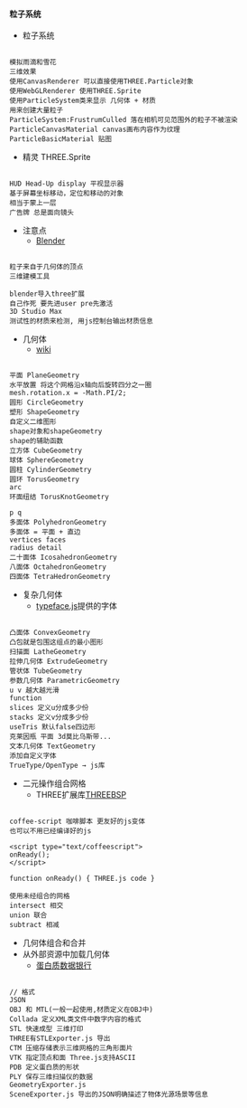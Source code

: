 #### **粒子系统**
* 粒子系统
```

模拟雨滴和雪花
三维效果
使用CanvasRenderer 可以直接使用THREE.Particle对象
使用WebGLRenderer 使用THREE.Sprite
使用ParticleSystem类来显示 几何体 + 材质
用来创建大量粒子
ParticleSystem:FrustrumCulled 落在相机可见范围外的粒子不被渲染 
ParticleCanvasMaterial canvas画布内容作为纹理
ParticleBasicMaterial 贴图
```


 * 精灵 THREE.Sprite
```

HUD Head-Up display 平视显示器
基于屏幕坐标移动，定位和移动的对象
相当于蒙上一层
广告牌 总是面向镜头
```


* 注意点
	* [Blender](https://www.blender.org/)
```

粒子来自于几何体的顶点
三维建模工具

blender导入three扩展
自己作死 要先进user pre先激活
3D Studio Max
测试性的材质来检测, 用js控制台输出材质信息
```


* 几何体
	* [wiki](http://en.wikipedia.org/wiki/Torus_knot)
```

平面 PlaneGeometry
水平放置 将这个网格沿x轴向后旋转四分之一圈
mesh.rotation.x = -Math.PI/2;
圆形 CircleGeometry
塑形 ShapeGeometry
自定义二维图形
shape对象和shapeGeometry
shape的辅助函数
立方体 CubeGeometry
球体 SphereGeometry
圆柱 CylinderGeometry
圆环 TorusGeometry
arc
环面纽结 TorusKnotGeometry

p q
多面体 PolyhedronGeometry
多面体 = 平面 + 直边
vertices faces
radius detail
二十面体 IcosahedronGeometry
八面体 OctahedronGeometry
四面体 TetraHedronGeometry
```



* 复杂几何体
	* [typeface.js](http://typeface.neocracy.org/)提供的字体
```

凸面体 ConvexGeometry
凸包就是包围这组点的最小图形
扫描面 LatheGeometry
拉伸几何体 ExtrudeGeometry
管状体 TubeGeometry
参数几何体 ParametricGeometry
u v 越大越光滑
function
slices 定义u分成多少份
stacks 定义v分成多少份
useTris 默认false四边形
克莱因瓶 平面 3d莫比乌斯带...
文本几何体 TextGeometry
添加自定义字体
TrueType/OpenType → js库
```


* 二元操作组合网格
	* THREE扩展库[THREEBSP](https://github.com/skalnik.ThreeBSP)
```

coffee-script 咖啡脚本 更友好的js变体
也可以不用已经编译好的js

<script type="text/coffeescript">
onReady();
</script>

function onReady() { THREE.js code }

使用未经组合的网格
intersect 相交
union 联合
subtract 相减
```


* 几何体组合和合并
* 从外部资源中加载几何体
	*   [蛋白质数据银行](http://www.rcsb.org/)
```

// 格式
JSON
OBJ 和 MTL(一般一起使用,材质定义在OBJ中)
Collada 定义XML类文件中数字内容的格式
STL 快速成型 三维打印
THREE有STLExporter.js 导出
CTM 压缩存储表示三维网格的三角形面片
VTK 指定顶点和面 Three.js支持ASCII
PDB 定义蛋白质的形状
PLY 保存三维扫描仪的数据
GeometryExporter.js
SceneExporter.js 导出的JSON明确描述了物体光源场景等信息
```

